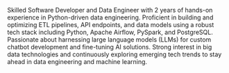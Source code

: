 Skilled Software Developer and Data Engineer with 2 years of hands-on experience in Python-driven data engineering. Proficient in building and optimizing ETL pipelines, API endpoints, and data models using a robust tech stack including Python, Apache Airflow, PySpark, and PostgreSQL. Passionate about harnessing large language models (LLMs) for custom chatbot development and fine-tuning AI solutions. Strong interest in big data technologies and continuously exploring emerging tech trends to stay ahead in data engineering and machine learning.
